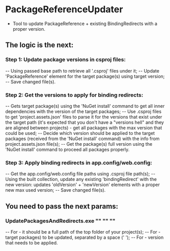 # PackageReferenceUpdater
 - Tool to update PackageReference + existing BindingRedirects with a proper version.

## The logic is the next:

### Step 1: Update package versions in csproj files:
-- Using passed base path to retrieve all '.csproj' files under it;
-- Update 'PackageReference' element for the target package(s) using target version;
-- Save changed file(s).

### Step 2: Get the versions to apply for binding redirects:
-- Gets target package(s) using the 'NuGet install' command to get all inner dependencies with the version of the target packages;
-- Use .csproj files to get 'project.assets.json' files to parse it for the versions that exist under the target path (it's expected that you don't have a "versions hell" and they are aligned between projects) - get all packages with the max version that could be used;
-- Decide which version should be applied to the target packages (received from the 'NuGet install' command) with the info from project.assets.json file(s);
-- Get the package(s) full version using the 'NuGet install' command to proceed all packages properly.

### Step 3: Apply binding redirects in app.config/web.config:
-- Get the app.config/web.config file paths using .csproj file path(s);
-- Using the built collection, update any existing 'bindingRedirect' with the new version: updates 'oldVersion' + 'newVersion' elements with a proper new max used version;
-- Save changed file(s).

## You need to pass the next params:

### UpdatePackagesAndRedirects.exe "<BasePath>" "<PackageNames>" "<PackageVersion>"
-- For <BasePath> - it should be a full path of the top folder of your project(s);
-- For <PackageNames> - target packages) to be updated, separated by a space (' ');
-- For <PackageVersion> - version that needs to be applied.
